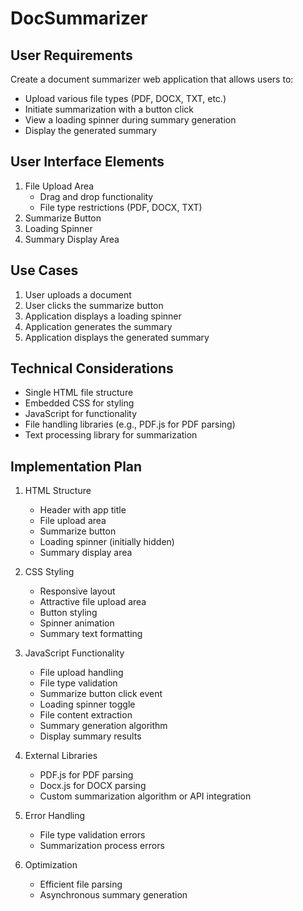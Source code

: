 # DocSummarizer

## User Requirements
Create a document summarizer web application that allows users to:
- Upload various file types (PDF, DOCX, TXT, etc.)
- Initiate summarization with a button click
- View a loading spinner during summary generation
- Display the generated summary

## User Interface Elements
1. File Upload Area
   - Drag and drop functionality
   - File type restrictions (PDF, DOCX, TXT)
2. Summarize Button
3. Loading Spinner
4. Summary Display Area

## Use Cases
1. User uploads a document
2. User clicks the summarize button
3. Application displays a loading spinner
4. Application generates the summary
5. Application displays the generated summary

## Technical Considerations
- Single HTML file structure
- Embedded CSS for styling
- JavaScript for functionality
- File handling libraries (e.g., PDF.js for PDF parsing)
- Text processing library for summarization

## Implementation Plan
1. HTML Structure
   - Header with app title
   - File upload area
   - Summarize button
   - Loading spinner (initially hidden)
   - Summary display area

2. CSS Styling
   - Responsive layout
   - Attractive file upload area
   - Button styling
   - Spinner animation
   - Summary text formatting

3. JavaScript Functionality
   - File upload handling
   - File type validation
   - Summarize button click event
   - Loading spinner toggle
   - File content extraction
   - Summary generation algorithm
   - Display summary results

4. External Libraries
   - PDF.js for PDF parsing
   - Docx.js for DOCX parsing
   - Custom summarization algorithm or API integration

5. Error Handling
   - File type validation errors
   - Summarization process errors

6. Optimization
   - Efficient file parsing
   - Asynchronous summary generation